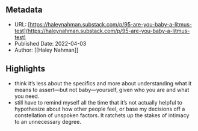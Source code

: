 ## Metadata
* URL: [https://haleynahman.substack.com/p/95-are-you-baby-a-litmus-test](https://haleynahman.substack.com/p/95-are-you-baby-a-litmus-test)
* Published Date: 2022-04-03
* Author: [[Haley Nahman]]

## Highlights
* think it’s less about the specifics and more about understanding what it means to assert—but not baby—yourself, given who you are and what you need.
* still have to remind myself all the time that it’s not actually helpful to hypothesize about how other people feel, or base my decisions off a constellation of unspoken factors. It ratchets up the stakes of intimacy to an unnecessary degree.